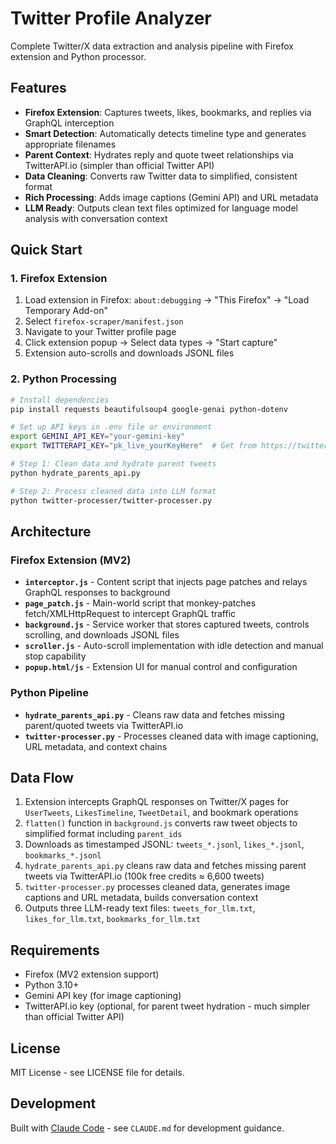 # Twitter Profile Analyzer

Complete Twitter/X data extraction and analysis pipeline with Firefox extension and Python processor.

## Features

- **Firefox Extension**: Captures tweets, likes, bookmarks, and replies via GraphQL interception
- **Smart Detection**: Automatically detects timeline type and generates appropriate filenames
- **Parent Context**: Hydrates reply and quote tweet relationships via TwitterAPI.io (simpler than official Twitter API)
- **Data Cleaning**: Converts raw Twitter data to simplified, consistent format
- **Rich Processing**: Adds image captions (Gemini API) and URL metadata
- **LLM Ready**: Outputs clean text files optimized for language model analysis with conversation context

## Quick Start

### 1. Firefox Extension

1. Load extension in Firefox: `about:debugging` → "This Firefox" → "Load Temporary Add-on"
2. Select `firefox-scraper/manifest.json`
3. Navigate to your Twitter profile page
4. Click extension popup → Select data types → "Start capture"
5. Extension auto-scrolls and downloads JSONL files

### 2. Python Processing

```bash
# Install dependencies
pip install requests beautifulsoup4 google-genai python-dotenv

# Set up API keys in .env file or environment
export GEMINI_API_KEY="your-gemini-key"
export TWITTERAPI_KEY="pk_live_yourKeyHere"  # Get from https://twitterapi.io/

# Step 1: Clean data and hydrate parent tweets
python hydrate_parents_api.py

# Step 2: Process cleaned data into LLM format
python twitter-processer/twitter-processer.py
```

## Architecture

### Firefox Extension (MV2)

- **`interceptor.js`** - Content script that injects page patches and relays GraphQL responses to background
- **`page_patch.js`** - Main-world script that monkey-patches fetch/XMLHttpRequest to intercept GraphQL traffic
- **`background.js`** - Service worker that stores captured tweets, controls scrolling, and downloads JSONL files
- **`scroller.js`** - Auto-scroll implementation with idle detection and manual stop capability
- **`popup.html/js`** - Extension UI for manual control and configuration

### Python Pipeline

- **`hydrate_parents_api.py`** - Cleans raw data and fetches missing parent/quoted tweets via TwitterAPI.io
- **`twitter-processer.py`** - Processes cleaned data with image captioning, URL metadata, and context chains

## Data Flow

1. Extension intercepts GraphQL responses on Twitter/X pages for `UserTweets`, `LikesTimeline`, `TweetDetail`, and bookmark operations
2. `flatten()` function in `background.js` converts raw tweet objects to simplified format including `parent_ids`
3. Downloads as timestamped JSONL: `tweets_*.jsonl`, `likes_*.jsonl`, `bookmarks_*.jsonl`
4. `hydrate_parents_api.py` cleans raw data and fetches missing parent tweets via TwitterAPI.io (100k free credits ≈ 6,600 tweets)
5. `twitter-processer.py` processes cleaned data, generates image captions and URL metadata, builds conversation context
6. Outputs three LLM-ready text files: `tweets_for_llm.txt`, `likes_for_llm.txt`, `bookmarks_for_llm.txt`

## Requirements

- Firefox (MV2 extension support)
- Python 3.10+
- Gemini API key (for image captioning)
- TwitterAPI.io key (optional, for parent tweet hydration - much simpler than official Twitter API)

## License

MIT License - see LICENSE file for details.

## Development

Built with [Claude Code](https://claude.ai/code) - see `CLAUDE.md` for development guidance.
